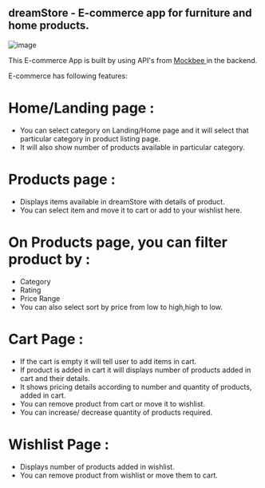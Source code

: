 ## dreamStore - E-commerce app for furniture and home products.

![image](https://user-images.githubusercontent.com/39937404/162113726-a803da03-f95a-43ff-8bf2-9f9a5d0bdfe1.png)

This E-commerce App is built by using API's from [ Mockbee ](https://mockbee.netlify.app/docs/introduction/) in the backend.

E-commerce has following features: 

# Home/Landing page :
- You can select category on Landing/Home page and it will select that particular category in product listing page.
- It will also show number of products available in particular category.

# Products page :
- Displays items available in dreamStore with details of product.
- You can select item and move it to cart or add to your wishlist here.

# On Products page, you can filter product by :
- Category
- Rating
- Price Range 
- You can also select sort by price from low to high,high to low.

# Cart Page :
-  If the cart is empty it will tell user to add items in cart.
-  If product is added in cart it will displays number of products added in cart and their details.
-  It shows pricing details according to number and quantity of products, added in cart.
-  You can remove product from cart or move it to wishlist.
-  You can increase/ decrease quantity of products required.

# Wishlist Page :
- Displays number of products added in wishlist.
- You can remove product from wishlist or move them to cart.
